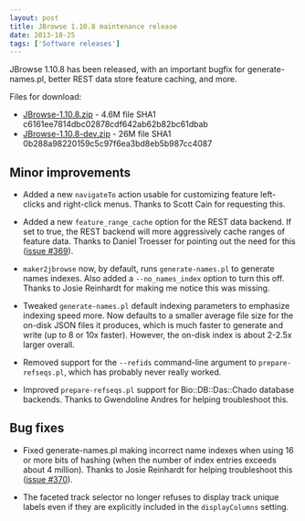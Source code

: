 ```yaml
---
layout: post
title: JBrowse 1.10.8 maintenance release
date: 2013-10-25
tags: ['Software releases']
---
```


JBrowse 1.10.8 has been released, with an important bugfix for
generate-names.pl, better REST data store feature caching, and more.

Files for download:

- [JBrowse-1.10.8.zip](/wordpress/wp-content/plugins/download-monitor/download.php?id=77 'download JBrowse-1.10.8.zip') -
  4.6M file SHA1 c6161ee7814dbc02878cdf642ab62b82bc61dbab
- [JBrowse-1.10.8-dev.zip](http://jbrowse.org/wordpress/wp-content/plugins/download-monitor/download.php?id=78 'download JBrowse-1.10.8-dev.zip') -
  26M file SHA1 0b288a98220159c5c97f6ea3bd8eb5b987cc4087

## Minor improvements

- Added a new `navigateTo` action usable for customizing feature left-clicks and
  right-click menus. Thanks to Scott Cain for requesting this.

- Added a new `feature_range_cache` option for the REST data backend. If set to
  true, the REST backend will more aggressively cache ranges of feature data.
  Thanks to Daniel Troesser for pointing out the need for this
  ([issue #369](https://github.com/gmod/jbrowse/issues/369)).

- `maker2jbrowse` now, by default, runs `generate-names.pl` to generate names
  indexes. Also added a `--no_names_index` option to turn this off. Thanks to
  Josie Reinhardt for making me notice this was missing.

- Tweaked `generate-names.pl` default indexing parameters to emphasize indexing
  speed more. Now defaults to a smaller average file size for the on-disk JSON
  files it produces, which is much faster to generate and write (up to 8 or 10x
  faster). However, the on-disk index is about 2-2.5x larger overall.

- Removed support for the `--refids` command-line argument to
  `prepare-refseqs.pl`, which has probably never really worked.

- Improved `prepare-refseqs.pl` support for Bio::DB::Das::Chado database
  backends. Thanks to Gwendoline Andres for helping troubleshoot this.

## Bug fixes

- Fixed generate-names.pl making incorrect name indexes when using 16 or more
  bits of hashing (when the number of index entries exceeds about 4 million).
  Thanks to Josie Reinhardt for helping troubleshoot this
  ([issue #370](https://github.com/gmod/jbrowse/issues/370)).

- The faceted track selector no longer refuses to display track unique labels
  even if they are explicitly included in the `displayColumns` setting.

